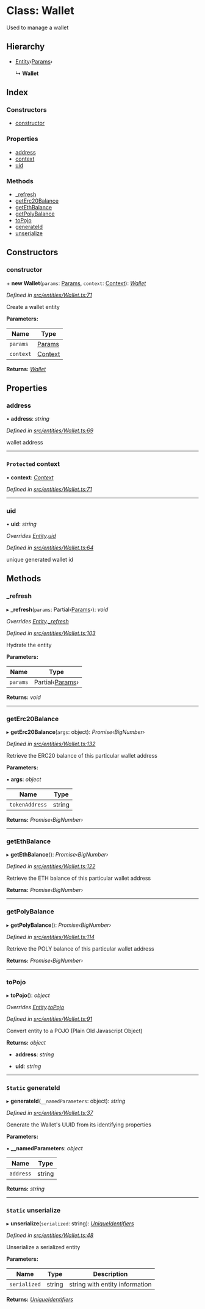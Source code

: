 # Class: Wallet

Used to manage a wallet

## Hierarchy

- [Entity](_entities_entity_.entity.md)‹[Params](../interfaces/_entities_wallet_.params.md)›

  ↳ **Wallet**

## Index

### Constructors

- [constructor](_entities_wallet_.wallet.md#constructor)

### Properties

- [address](_entities_wallet_.wallet.md#address)
- [context](_entities_wallet_.wallet.md#protected-context)
- [uid](_entities_wallet_.wallet.md#uid)

### Methods

- [\_refresh](_entities_wallet_.wallet.md#_refresh)
- [getErc20Balance](_entities_wallet_.wallet.md#geterc20balance)
- [getEthBalance](_entities_wallet_.wallet.md#getethbalance)
- [getPolyBalance](_entities_wallet_.wallet.md#getpolybalance)
- [toPojo](_entities_wallet_.wallet.md#topojo)
- [generateId](_entities_wallet_.wallet.md#static-generateid)
- [unserialize](_entities_wallet_.wallet.md#static-unserialize)

## Constructors

### constructor

\+ **new Wallet**(`params`: [Params](../interfaces/_entities_wallet_.params.md), `context`: [Context](_context_.context.md)): _[Wallet](_entities_wallet_.wallet.md)_

_Defined in [src/entities/Wallet.ts:71](https://github.com/PolymathNetwork/polymath-sdk/blob/660aba8/src/entities/Wallet.ts#L71)_

Create a wallet entity

**Parameters:**

| Name      | Type                                                |
| --------- | --------------------------------------------------- |
| `params`  | [Params](../interfaces/_entities_wallet_.params.md) |
| `context` | [Context](_context_.context.md)                     |

**Returns:** _[Wallet](_entities_wallet_.wallet.md)_

## Properties

### address

• **address**: _string_

_Defined in [src/entities/Wallet.ts:69](https://github.com/PolymathNetwork/polymath-sdk/blob/660aba8/src/entities/Wallet.ts#L69)_

wallet address

---

### `Protected` context

• **context**: _[Context](_context_.context.md)_

_Defined in [src/entities/Wallet.ts:71](https://github.com/PolymathNetwork/polymath-sdk/blob/660aba8/src/entities/Wallet.ts#L71)_

---

### uid

• **uid**: _string_

_Overrides [Entity](_entities_entity_.entity.md).[uid](_entities_entity_.entity.md#abstract-uid)_

_Defined in [src/entities/Wallet.ts:64](https://github.com/PolymathNetwork/polymath-sdk/blob/660aba8/src/entities/Wallet.ts#L64)_

unique generated wallet id

## Methods

### \_refresh

▸ **\_refresh**(`params`: Partial‹[Params](../interfaces/_entities_wallet_.params.md)›): _void_

_Overrides [Entity](_entities_entity_.entity.md).[\_refresh](_entities_entity_.entity.md#abstract-_refresh)_

_Defined in [src/entities/Wallet.ts:103](https://github.com/PolymathNetwork/polymath-sdk/blob/660aba8/src/entities/Wallet.ts#L103)_

Hydrate the entity

**Parameters:**

| Name     | Type                                                         |
| -------- | ------------------------------------------------------------ |
| `params` | Partial‹[Params](../interfaces/_entities_wallet_.params.md)› |

**Returns:** _void_

---

### getErc20Balance

▸ **getErc20Balance**(`args`: object): _Promise‹BigNumber›_

_Defined in [src/entities/Wallet.ts:132](https://github.com/PolymathNetwork/polymath-sdk/blob/660aba8/src/entities/Wallet.ts#L132)_

Retrieve the ERC20 balance of this particular wallet address

**Parameters:**

▪ **args**: _object_

| Name           | Type   |
| -------------- | ------ |
| `tokenAddress` | string |

**Returns:** _Promise‹BigNumber›_

---

### getEthBalance

▸ **getEthBalance**(): _Promise‹BigNumber›_

_Defined in [src/entities/Wallet.ts:122](https://github.com/PolymathNetwork/polymath-sdk/blob/660aba8/src/entities/Wallet.ts#L122)_

Retrieve the ETH balance of this particular wallet address

**Returns:** _Promise‹BigNumber›_

---

### getPolyBalance

▸ **getPolyBalance**(): _Promise‹BigNumber›_

_Defined in [src/entities/Wallet.ts:114](https://github.com/PolymathNetwork/polymath-sdk/blob/660aba8/src/entities/Wallet.ts#L114)_

Retrieve the POLY balance of this particular wallet address

**Returns:** _Promise‹BigNumber›_

---

### toPojo

▸ **toPojo**(): _object_

_Overrides [Entity](_entities_entity_.entity.md).[toPojo](_entities_entity_.entity.md#abstract-topojo)_

_Defined in [src/entities/Wallet.ts:91](https://github.com/PolymathNetwork/polymath-sdk/blob/660aba8/src/entities/Wallet.ts#L91)_

Convert entity to a POJO (Plain Old Javascript Object)

**Returns:** _object_

- **address**: _string_

- **uid**: _string_

---

### `Static` generateId

▸ **generateId**(`__namedParameters`: object): _string_

_Defined in [src/entities/Wallet.ts:37](https://github.com/PolymathNetwork/polymath-sdk/blob/660aba8/src/entities/Wallet.ts#L37)_

Generate the Wallet's UUID from its identifying properties

**Parameters:**

▪ **\_\_namedParameters**: _object_

| Name      | Type   |
| --------- | ------ |
| `address` | string |

**Returns:** _string_

---

### `Static` unserialize

▸ **unserialize**(`serialized`: string): _[UniqueIdentifiers](../interfaces/_entities_wallet_.uniqueidentifiers.md)_

_Defined in [src/entities/Wallet.ts:48](https://github.com/PolymathNetwork/polymath-sdk/blob/660aba8/src/entities/Wallet.ts#L48)_

Unserialize a serialized entity

**Parameters:**

| Name         | Type   | Description                    |
| ------------ | ------ | ------------------------------ |
| `serialized` | string | string with entity information |

**Returns:** _[UniqueIdentifiers](../interfaces/_entities_wallet_.uniqueidentifiers.md)_
